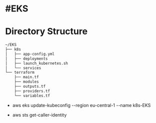 # #EKS

# Directory Structure
```bash
~/EKS
├── k8s
│   ├── app-config.yml
│   ├── deployments
│   ├── launch_kubernetes.sh
│   └── services
└── terraform
    ├── main.tf
    ├── modules
    ├── outputs.tf
    ├── providers.tf
    └── variables.tf
```
- aws eks update-kubeconfig --region eu-central-1 --name k8s-EKS

- aws sts get-caller-identity
